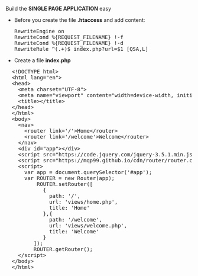 Build the <b>SINGLE PAGE APPLICATION</b> easy
+ Before you create the file <b>.htaccess</b> and add content:
  <pre>RewriteEngine on<br>RewriteCond %{REQUEST_FILENAME} !-f<br>RewriteCond %{REQUEST_FILENAME} !-d<br>RewriteRule ^(.+)$ index.php?url=$1 [QSA,L]</pre>
+ Create a file <b>index.php</b>
<pre>
  &lt;!DOCTYPE html&gt;
  &lt;html lang="en"&gt;
  &lt;head&gt;
    &lt;meta charset="UTF-8"&gt;
    &lt;meta name="viewport" content="width=device-width, initial-scale=1.0"&gt;
    &lt;title&gt;&lt;/title&gt;
  &lt;/head&gt;
  &lt;/html&gt;
  &lt;body&gt;
    &lt;nav&gt;
      &lt;router link='/'&gt;Home&lt;/router&gt;
      &lt;router link='/welcome'&gt;Welcome&lt;/router&gt;
    &lt;/nav&gt;
    &lt;div id="app"&gt;&lt;/div&gt;
    &lt;script src="https://code.jquery.com/jquery-3.5.1.min.js"&gt;&lt;/script&gt;
    &lt;script src="https://mqp99.github.io/cdn/router/router.class.js"&gt;&lt;/script&gt;
    &lt;script&gt;
      var app = document.querySelector('#app');
      var ROUTER = new Router(app);
          ROUTER.setRouter([
            {
              path: '/',
              url: 'views/home.php',
              title: 'Home'
            },{
              path: '/welcome',
              url: 'views/welcome.php',
              title: 'Welcome'
            }
         ]);
         ROUTER.getRouter();
    &lt;/script&gt;
  &lt;/body&gt;
  &lt;/html&gt;
</pre>
